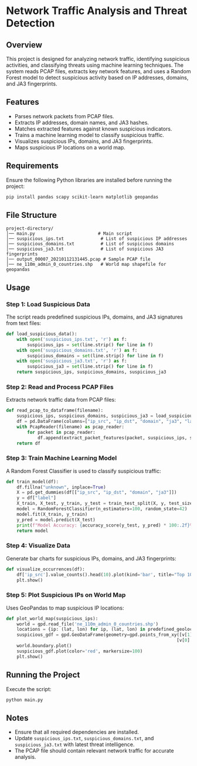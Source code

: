 # Network Traffic Analysis and Threat Detection

## Overview
This project is designed for analyzing network traffic, identifying suspicious activities, and classifying threats using machine learning techniques. The system reads PCAP files, extracts key network features, and uses a Random Forest model to detect suspicious activity based on IP addresses, domains, and JA3 fingerprints.

## Features
- Parses network packets from PCAP files.
- Extracts IP addresses, domain names, and JA3 hashes.
- Matches extracted features against known suspicious indicators.
- Trains a machine learning model to classify suspicious traffic.
- Visualizes suspicious IPs, domains, and JA3 fingerprints.
- Maps suspicious IP locations on a world map.

## Requirements
Ensure the following Python libraries are installed before running the project:

```sh
pip install pandas scapy scikit-learn matplotlib geopandas
```

## File Structure
```
project-directory/
│── main.py                        # Main script
│── suspicious_ips.txt              # List of suspicious IP addresses
│── suspicious_domains.txt          # List of suspicious domains
│── suspicious_ja3.txt              # List of suspicious JA3 fingerprints
│── output_00007_20210112131445.pcap # Sample PCAP file
│── ne_110m_admin_0_countries.shp   # World map shapefile for geopandas
```

## Usage
### Step 1: Load Suspicious Data
The script reads predefined suspicious IPs, domains, and JA3 signatures from text files:
```python
def load_suspicious_data():
    with open('suspicious_ips.txt', 'r') as f:
        suspicious_ips = set(line.strip() for line in f)
    with open('suspicious_domains.txt', 'r') as f:
        suspicious_domains = set(line.strip() for line in f)
    with open('suspicious_ja3.txt', 'r') as f:
        suspicious_ja3 = set(line.strip() for line in f)
    return suspicious_ips, suspicious_domains, suspicious_ja3
```

### Step 2: Read and Process PCAP Files
Extracts network traffic data from PCAP files:
```python
def read_pcap_to_dataframe(filename):
    suspicious_ips, suspicious_domains, suspicious_ja3 = load_suspicious_data()
    df = pd.DataFrame(columns=["ip_src", "ip_dst", "domain", "ja3", "label"])
    with PcapReader(filename) as pcap_reader:
        for packet in pcap_reader:
            df.append(extract_packet_features(packet, suspicious_ips, suspicious_domains, suspicious_ja3))
    return df
```

### Step 3: Train Machine Learning Model
A Random Forest Classifier is used to classify suspicious traffic:
```python
def train_model(df):
    df.fillna("unknown", inplace=True)
    X = pd.get_dummies(df[["ip_src", "ip_dst", "domain", "ja3"]])
    y = df["label"]
    X_train, X_test, y_train, y_test = train_test_split(X, y, test_size=0.3, random_state=42)
    model = RandomForestClassifier(n_estimators=100, random_state=42)
    model.fit(X_train, y_train)
    y_pred = model.predict(X_test)
    print(f"Model Accuracy: {accuracy_score(y_test, y_pred) * 100:.2f}%")
    return model
```

### Step 4: Visualize Data
Generate bar charts for suspicious IPs, domains, and JA3 fingerprints:
```python
def visualize_occurrences(df):
    df['ip_src'].value_counts().head(10).plot(kind='bar', title="Top 10 Suspicious IPs")
    plt.show()
```

### Step 5: Plot Suspicious IPs on World Map
Uses GeoPandas to map suspicious IP locations:
```python
def plot_world_map(suspicious_ips):
    world = gpd.read_file('ne_110m_admin_0_countries.shp')
    locations = {ip: (lat, lon) for ip, (lat, lon) in predefined_geolocation.items() if ip in suspicious_ips}
    suspicious_gdf = gpd.GeoDataFrame(geometry=gpd.points_from_xy([v[1] for v in locations.values()],
                                                                 [v[0] for v in locations.values()]))
    world.boundary.plot()
    suspicious_gdf.plot(color='red', markersize=100)
    plt.show()
```

## Running the Project
Execute the script:
```sh
python main.py
```

## Notes
- Ensure that all required dependencies are installed.
- Update `suspicious_ips.txt`, `suspicious_domains.txt`, and `suspicious_ja3.txt` with latest threat intelligence.
- The PCAP file should contain relevant network traffic for accurate analysis.

